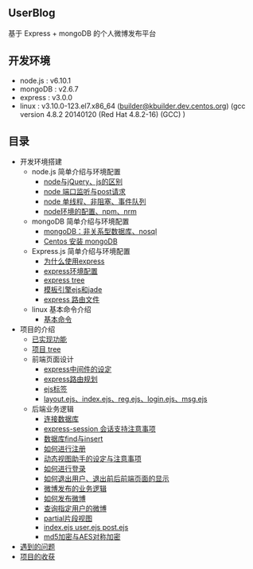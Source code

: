 ## UserBlog

基于 Express + mongoDB 的个人微博发布平台

## 开发环境
  - node.js : v6.10.1
  - mongoDB : v2.6.7
  - express : v3.0.0
  - linux   : v3.10.0-123.el7.x86_64 (builder@kbuilder.dev.centos.org) (gcc version 4.8.2 20140120 (Red Hat 4.8.2-16) (GCC) )    
  
## 目录

* 开发环境搭建 
    * node.js 简单介绍与环境配置
      * [node与jQuery、js的区别](https://github.com/dirkhe1051931999/UserBlog/blob/master/introduce/node%E4%B8%8EjQuery%E3%80%81js%E7%9A%84%E5%8C%BA%E5%88%AB.md)
      * [node 端口监听与post请求](https://github.com/dirkhe1051931999/UserBlog/blob/master/introduce/%E7%9B%91%E5%90%AC%E7%AB%AF%E5%8F%A3%E3%80%81post%E8%AF%B7%E6%B1%82.md)
      * [node 单线程、非阻塞、事件队列](https://github.com/dirkhe1051931999/UserBlog/blob/master/introduce/node%20%E5%8D%95%E7%BA%BF%E7%A8%8B%E3%80%81%E9%9D%9E%E9%98%BB%E5%A1%9E%E3%80%81%E4%BA%8B%E4%BB%B6%E9%98%9F%E5%88%97.md)
      * [node环境的配置、npm、nrm](https://github.com/dirkhe1051931999/UserBlog/blob/master/introduce/node%E7%8E%AF%E5%A2%83%E7%9A%84%E9%85%8D%E7%BD%AE%E3%80%81npm%E3%80%81nrm.md)
    * mongoDB 简单介绍与环境配置
      * [mongoDB：非关系型数据库、nosql](https://github.com/dirkhe1051931999/UserBlog/blob/master/introduce/mongoDB%EF%BC%9A%E9%9D%9E%E5%85%B3%E7%B3%BB%E5%9E%8B%E6%95%B0%E6%8D%AE%E5%BA%93%E3%80%81nosql.md)
      * [Centos 安装 mongoDB](https://github.com/dirkhe1051931999/UserBlog/blob/master/introduce/Centos%20%E5%AE%89%E8%A3%85%20mongoDB.md)
    * Express.js 简单介绍与环境配置
      * [为什么使用express](https://github.com/dirkhe1051931999/UserBlog/blob/master/introduce/%E4%B8%BA%E4%BB%80%E4%B9%88%E4%BD%BF%E7%94%A8express.md)
      * [express环境配置](https://github.com/dirkhe1051931999/UserBlog/blob/master/introduce/express%E7%8E%AF%E5%A2%83%E9%85%8D%E7%BD%AE.md)
      * [express tree](https://github.com/dirkhe1051931999/UserBlog/blob/master/introduce/express%20tree.md)
      * [模板引擎ejs和jade](https://github.com/dirkhe1051931999/UserBlog/blob/master/introduce/%E6%A8%A1%E6%9D%BF%E5%BC%95%E6%93%8Eejs%E5%92%8Cjade.md)
      * [express 路由文件](https://github.com/dirkhe1051931999/UserBlog/blob/master/introduce/express%20%E8%B7%AF%E7%94%B1.md)
    * linux 基本命令介绍
      * [基本命令](https://github.com/dirkhe1051931999/UserBlog/blob/master/introduce/%E5%9F%BA%E6%9C%AC%E5%91%BD%E4%BB%A4.md)
 * 项目的介绍
    * [已实现功能](https://github.com/dirkhe1051931999/UserBlog/blob/master/introduce/%E5%B7%B2%E5%AE%9E%E7%8E%B0%E5%8A%9F%E8%83%BD.md)
    * [项目 tree](https://github.com/dirkhe1051931999/UserBlog/blob/master/introduce/%E9%A1%B9%E7%9B%AE%20tree.md)
    * 前端页面设计
      * [express中间件的设定](https://github.com/dirkhe1051931999/UserBlog/blob/master/introduce/express%E4%B8%AD%E9%97%B4%E4%BB%B6%E7%9A%84%E8%AE%BE%E5%AE%9A.md)
      * [express路由规划](https://github.com/dirkhe1051931999/UserBlog/blob/master/introduce/express%E8%B7%AF%E7%94%B1%E8%A7%84%E5%88%92.md)
      * [ejs标签](https://github.com/dirkhe1051931999/UserBlog/blob/master/introduce/ejs%E6%A0%87%E7%AD%BE.md)
      * [layout.ejs、index.ejs、reg.ejs、login.ejs、msg.ejs](https://github.com/dirkhe1051931999/UserBlog/blob/master/introduce/layout.ejs%E3%80%81index.ejs%E3%80%81reg.ejs%E3%80%81login.ejs%E3%80%81msg.ejs.md)
    * 后端业务逻辑
      * [连接数据库](https://github.com/dirkhe1051931999/UserBlog/blob/master/introduce/%E8%BF%9E%E6%8E%A5%E6%95%B0%E6%8D%AE%E5%BA%93.md)
      * [express-session 会话支持注意事项](https://github.com/dirkhe1051931999/UserBlog/blob/master/introduce/express-session%20%E4%BC%9A%E8%AF%9D%E6%94%AF%E6%8C%81%E6%B3%A8%E6%84%8F%E4%BA%8B%E9%A1%B9.md)
      * [数据库find与insert](https://github.com/dirkhe1051931999/UserBlog/blob/master/introduce/%E6%95%B0%E6%8D%AE%E5%BA%93find%E4%B8%8Einsert.md)
      * [如何进行注册](https://github.com/dirkhe1051931999/UserBlog/blob/master/introduce/%E5%A6%82%E4%BD%95%E8%BF%9B%E8%A1%8C%E6%B3%A8%E5%86%8C.md)
      * [动态视图助手的设定与注意事项](https://github.com/dirkhe1051931999/UserBlog/blob/master/introduce/%E5%8A%A8%E6%80%81%E8%A7%86%E5%9B%BE%E5%8A%A9%E6%89%8B%E7%9A%84%E8%AE%BE%E5%AE%9A%E4%B8%8E%E6%B3%A8%E6%84%8F%E4%BA%8B%E9%A1%B9.md)
      * [如何进行登录](https://github.com/dirkhe1051931999/UserBlog/blob/master/introduce/%E5%A6%82%E4%BD%95%E8%BF%9B%E8%A1%8C%E7%99%BB%E5%BD%95.md)
      * [如何退出用户、退出前后前端页面的显示](https://github.com/dirkhe1051931999/UserBlog/blob/master/introduce/%E5%A6%82%E4%BD%95%E9%80%80%E5%87%BA%E7%94%A8%E6%88%B7%E3%80%81%E9%80%80%E5%87%BA%E5%89%8D%E5%90%8E%E5%89%8D%E7%AB%AF%E9%A1%B5%E9%9D%A2%E7%9A%84%E6%98%BE%E7%A4%BA.md)
      * [微博发布的业务逻辑](https://github.com/dirkhe1051931999/UserBlog/blob/master/introduce/%E5%BE%AE%E5%8D%9A%E5%8F%91%E5%B8%83%E7%9A%84%E4%B8%9A%E5%8A%A1%E9%80%BB%E8%BE%91.md)
      * [如何发布微博](https://github.com/dirkhe1051931999/UserBlog/blob/master/introduce/%E5%A6%82%E4%BD%95%E5%8F%91%E5%B8%83%E5%BE%AE%E5%8D%9A.md)
      * [查询指定用户的微博](https://github.com/dirkhe1051931999/UserBlog/blob/master/introduce/%E6%9F%A5%E8%AF%A2%E6%8C%87%E5%AE%9A%E7%94%A8%E6%88%B7%E7%9A%84%E5%BE%AE%E5%8D%9A.md)
      * [partial片段视图](https://github.com/dirkhe1051931999/UserBlog/blob/master/introduce/partial%E7%89%87%E6%AE%B5%E8%A7%86%E5%9B%BE.md)
      * [index.ejs user.ejs post.ejs](https://github.com/dirkhe1051931999/UserBlog/blob/master/introduce/index.ejs%20user.ejs%20post.ejs.md)
      * [md5加密与AES对称加密](https://github.com/dirkhe1051931999/UserBlog/blob/master/introduce/md5%E5%8A%A0%E5%AF%86%E4%B8%8EAES%E5%AF%B9%E7%A7%B0%E5%8A%A0%E5%AF%86.md)
  * [遇到的问题](https://github.com/dirkhe1051931999/UserBlog/blob/master/introduce/%E9%81%87%E5%88%B0%E7%9A%84%E9%97%AE%E9%A2%98.md)
  * [项目的收获](https://github.com/dirkhe1051931999/UserBlog/blob/master/introduce/%E9%A1%B9%E7%9B%AE%E7%9A%84%E6%94%B6%E8%8E%B7.md)
    
